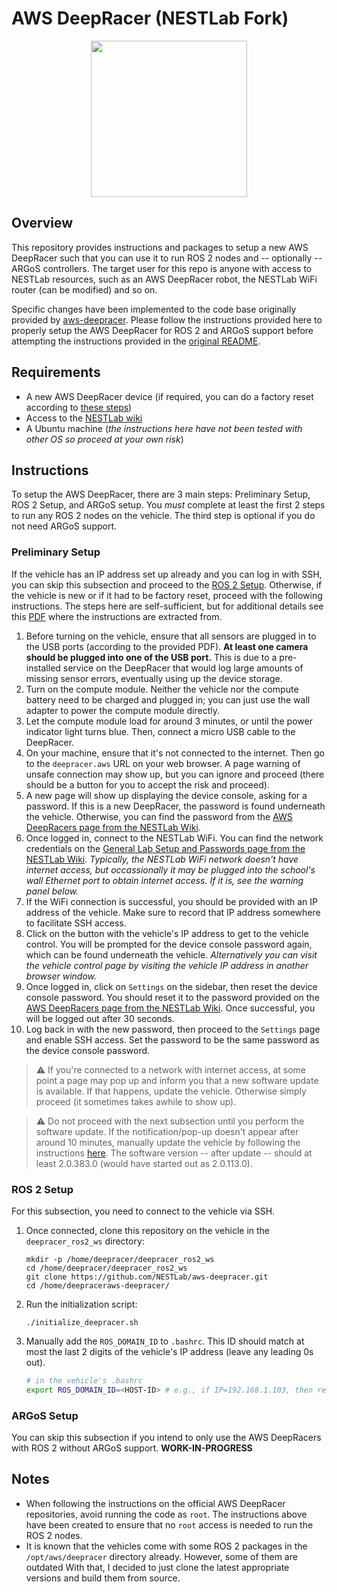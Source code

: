 # AWS DeepRacer (NESTLab Fork)

<p align="center">
<img src="/media/deepracer_circle_sticker.png" width="250" height="250" >
</p>

## Overview
This repository provides instructions and packages to setup a new AWS DeepRacer such that you can use it to run ROS 2 nodes and -- optionally -- ARGoS controllers. The target user for this repo is anyone with access to NESTLab resources, such as an AWS DeepRacer robot, the NESTLab WiFi router (can be modified) and so on.

Specific changes have been implemented to the code base originally provided by [aws-deepracer](https://github.com/aws-deepracer/aws-deepracer). Please follow the instructions provided here to properly setup the AWS DeepRacer for ROS 2 and ARGoS support before attempting the instructions provided in the [original README](original_readme.md).

## Requirements
- A new AWS DeepRacer device (if required, you can do a factory reset according to [these steps](https://docs.aws.amazon.com/deepracer/latest/developerguide/deepracer-ubuntu-update.html))
- Access to the [NESTLab wiki](https://www.nestlab.net/wiki/nestlab)
- A Ubuntu machine (*the instructions here have not been tested with other OS so proceed at your own risk*)

## Instructions
To setup the AWS DeepRacer, there are 3 main steps: Preliminary Setup, ROS 2 Setup, and ARGoS setup. You *must* complete at least the first 2 steps to run any ROS 2 nodes on the vehicle. The third step is optional if you do not need ARGoS support.

### Preliminary Setup
If the vehicle has an IP address set up already and you can log in with SSH, you can skip this subsection and proceed to the [ROS 2 Setup](#ros-2-setup). Otherwise, if the vehicle is new or if it had to be factory reset, proceed with the following instructions. The steps here are self-sufficient, but for additional details see this [PDF](/media/aws_deepracer_and_sensor_guide.pdf) where the instructions are extracted from.

1. Before turning on the vehicle, ensure that all sensors are plugged in to the USB ports (according to the provided PDF). **At least one camera should be plugged into one of the USB port.** This is due to a pre-installed service on the DeepRacer that would log large amounts of missing sensor errors, eventually using up the device storage.
2. Turn on the compute module. Neither the vehicle nor the compute battery need to be charged and plugged in; you can just use the wall adapter to power the compute module directly.
3. Let the compute module load for around 3 minutes, or until the power indicator light turns blue. Then, connect a micro USB cable to the DeepRacer.
4. On your machine, ensure that it's not connected to the internet. Then go to the `deepracer.aws` URL on your web browser. A page warning of unsafe connection may show up, but you can ignore and proceed (there should be a button for you to accept the risk and proceed).
5. A new page will show up displaying the device console, asking for a password. If this is a new DeepRacer, the password is found underneath the vehicle. Otherwise, you can find the password from the [AWS DeepRacers page from the NESTLab Wiki](https://www.nestlab.net/wiki/robots/awsracers).
6. Once logged in, connect to the NESTLab WiFi. You can find the network credentials on the [General Lab Setup and Passwords page from the NESTLab Wiki](https://www.nestlab.net/wiki/robots/laptopsetup). *Typically, the NESTLab WiFi network doesn't have internet access, but occassionally it may be plugged into the school's wall Ethernet port to obtain internet access. If it is, see the warning panel below.*
7. If the WiFi connection is successful, you should be provided with an IP address of the vehicle. Make sure to record that IP address somewhere to facilitate SSH access.
8. Click on the button with the vehicle's IP address to get to the vehicle control. You will be prompted for the device console password again, which can be found underneath the vehicle. *Alternatively you can visit the vehicle control page by visiting the vehicle IP address in another browser window.*
9. Once logged in, click on `Settings` on the sidebar, then reset the device console password. You should reset it to the password provided on the [AWS DeepRacers page from the NESTLab Wiki](https://www.nestlab.net/wiki/robots/awsracers). Once successful, you will be logged out after 30 seconds.
10. Log back in with the new password, then proceed to the `Settings` page and enable SSH access. Set the password to be the same password as the device console password.

>:warning: If you're connected to a network with internet access, at some point a page may pop up and inform you that a new software update is available. If that happens, update the vehicle. Otherwise simply proceed (it sometimes takes awhile to show up).

>:warning: Do not proceed with the next subsection until you perform the software update. If the notification/pop-up doesn't appear after around 10 minutes, manually update the vehicle by following the instructions [here](https://docs.aws.amazon.com/deepracer/latest/developerguide/deepracer-troubleshooting-manual-update-device.html). The software version -- after update -- should at least 2.0.383.0 (would have started out as 2.0.113.0).

### ROS 2 Setup
For this subsection, you need to connect to the vehicle via SSH.

1. Once connected, clone this repository on the vehicle in the `deepracer_ros2_ws` directory:
    ```
    mkdir -p /home/deepracer/deepracer_ros2_ws
    cd /home/deepracer/deepracer_ros2_ws
    git clone https://github.com/NESTLab/aws-deepracer.git
    cd /home/deepraceraws-deepracer/
    ```

2. Run the initialization script:
    ```
    ./initialize_deepracer.sh
    ```

3. Manually add the `ROS_DOMAIN_ID` to `.bashrc`. This ID should match at most the last 2 digits of the vehicle's IP address (leave any leading 0s out).
    ```bash
    # in the vehicle's .bashrc
    export ROS_DOMAIN_ID=<HOST-ID> # e.g., if IP=192.168.1.103, then replace <HOST-ID> with 3; if 192.168.1.23, then replace with 23
    ```

### ARGoS Setup
You can skip this subsection if you intend to only use the AWS DeepRacers with ROS 2 without ARGoS support.
**WORK-IN-PROGRESS**

## Notes
- When following the instructions on the official AWS DeepRacer repositories, avoid running the code as `root`. The instructions above have been created to ensure that no `root` access is needed to run the ROS 2 nodes.
- It is known that the vehicles come with some ROS 2 packages in the `/opt/aws/deepracer` directory already. However, some of them are outdated With that, I decided to just clone the latest appropriate versions and build them from source.
